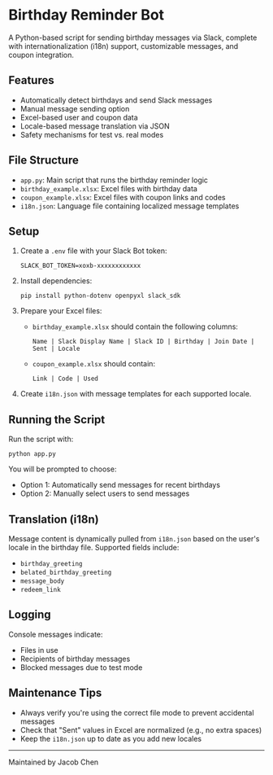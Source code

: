 

# Birthday Reminder Bot

A Python-based script for sending birthday messages via Slack, complete with internationalization (i18n) support, customizable messages, and coupon integration.

## Features

- Automatically detect birthdays and send Slack messages
- Manual message sending option
- Excel-based user and coupon data
- Locale-based message translation via JSON
- Safety mechanisms for test vs. real modes

## File Structure

- `app.py`: Main script that runs the birthday reminder logic
- `birthday_example.xlsx`: Excel files with birthday data
- `coupon_example.xlsx`: Excel files with coupon links and codes
- `i18n.json`: Language file containing localized message templates

## Setup

1. Create a `.env` file with your Slack Bot token:
   ```
   SLACK_BOT_TOKEN=xoxb-xxxxxxxxxxxx
   ```

2. Install dependencies:
   ```
   pip install python-dotenv openpyxl slack_sdk
   ```

3. Prepare your Excel files:
   - `birthday_example.xlsx` should contain the following columns:
     ```
     Name | Slack Display Name | Slack ID | Birthday | Join Date | Sent | Locale
     ```
   - `coupon_example.xlsx` should contain:
     ```
     Link | Code | Used
     ```

4. Create `i18n.json` with message templates for each supported locale.

## Running the Script

Run the script with:
```
python app.py
```

You will be prompted to choose:
- Option 1: Automatically send messages for recent birthdays
- Option 2: Manually select users to send messages

## Translation (i18n)

Message content is dynamically pulled from `i18n.json` based on the user's locale in the birthday file. Supported fields include:
- `birthday_greeting`
- `belated_birthday_greeting`
- `message_body`
- `redeem_link`

## Logging

Console messages indicate:
- Files in use
- Recipients of birthday messages
- Blocked messages due to test mode

## Maintenance Tips

- Always verify you're using the correct file mode to prevent accidental messages
- Check that "Sent" values in Excel are normalized (e.g., no extra spaces)
- Keep the `i18n.json` up to date as you add new locales

---
Maintained by Jacob Chen